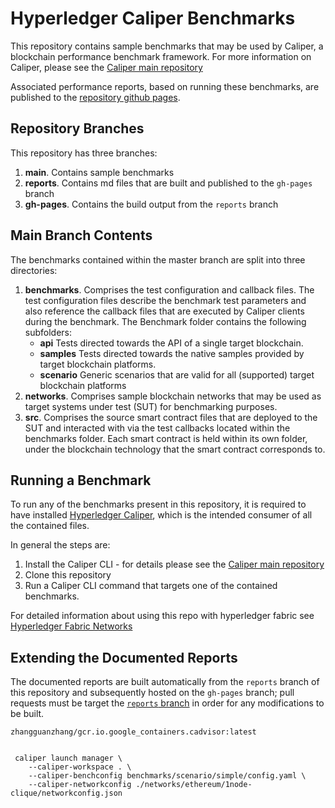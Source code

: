 # Hyperledger Caliper Benchmarks

This repository contains sample benchmarks that may be used by Caliper, a blockchain performance benchmark framework. For more information on Caliper, please see the [Caliper main repository](https://github.com/hyperledger/caliper/)

Associated performance reports, based on running these benchmarks, are published to the [repository github pages](https://hyperledger.github.io/caliper-benchmarks/).

## Repository Branches

This repository has three branches:

1. **main**. Contains sample benchmarks
2. **reports**. Contains md files that are built and published to the `gh-pages` branch
3. **gh-pages**. Contains the build output from the `reports` branch 

## Main Branch Contents

The benchmarks contained within the master branch are split into three directories:

1. **benchmarks**. Comprises the test configuration and callback files. The test configuration files describe the benchmark test parameters and also reference the callback files that are executed by Caliper clients during the benchmark. The Benchmark folder contains the following subfolders:
    - **api** Tests directed towards the API of a single target blockchain.
	- **samples** Tests directed towards the native samples provided by target blockchain platforms.
	- **scenario** Generic scenarios that are valid for all (supported) target blockchain platforms
2. **networks**. Comprises sample blockchain networks that may be used as target systems under test (SUT) for benchmarking purposes.
3. **src**. Comprises the source smart contract files that are deployed to the SUT and interacted with via the test callbacks located within the benchmarks folder. Each smart contract is held within its own folder, under the blockchain technology that the smart contract corresponds to.

## Running a Benchmark

To run any of the benchmarks present in this repository, it is required to have installed [Hyperledger Caliper]((https://github.com/hyperledger/caliper/)), which is the intended consumer of all the contained files.

In general the steps are:

1. Install the Caliper CLI - for details please see the [Caliper main repository](https://github.com/hyperledger/caliper/)
2. Clone this repository
3. Run a Caliper CLI command that targets one of the contained benchmarks.

For detailed information about using this repo with hyperledger fabric see [Hyperledger Fabric Networks](./networks/fabric/README.md)

## Extending the Documented Reports

The documented reports are built automatically from the `reports` branch of this repository and subsequently hosted on the `gh-pages` branch; pull requests must be target the [`reports` branch](https://github.com/hyperledger/caliper-benchmarks/tree/reports) in order for any modifications to be built.



```
zhangguanzhang/gcr.io.google_containers.cadvisor:latest


 caliper launch manager \
    --caliper-workspace . \
    --caliper-benchconfig benchmarks/scenario/simple/config.yaml \
    --caliper-networkconfig ./networks/ethereum/1node-clique/networkconfig.json

```